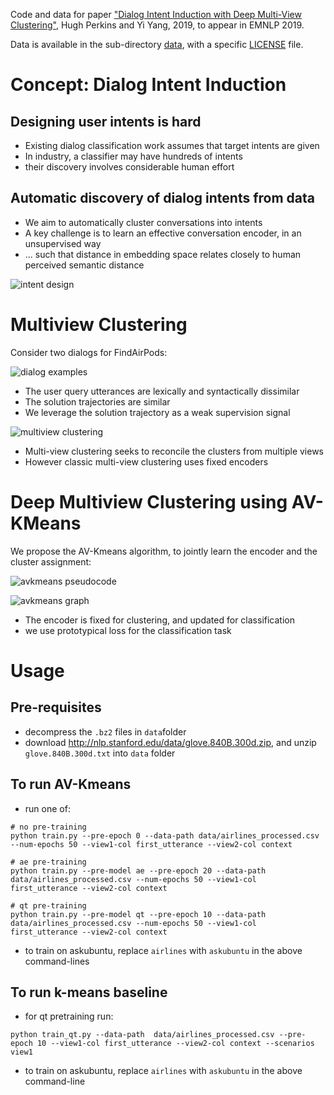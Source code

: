 Code and data for paper ["Dialog Intent Induction with Deep Multi-View Clustering"](https://arxiv.org/abs/1908.11487), Hugh Perkins and Yi Yang, 2019, to appear in EMNLP 2019.

Data is available in the sub-directory [data](data), with a specific [LICENSE](data/LICENSE) file.

# Concept: Dialog Intent Induction

## Designing user intents is hard

- Existing dialog classification work assumes that target intents are given
- In industry, a classifier may have hundreds of intents
- their discovery involves considerable human effort

## Automatic discovery of dialog intents from data

- We aim to automatically cluster conversations into intents
- A key challenge is to learn an effective conversation encoder, in an unsupervised way
- ... such that distance in embedding space relates closely to human perceived semantic distance

![intent design](images/intents_acad_vs_indust.png)

# Multiview Clustering

Consider two dialogs for FindAirPods:

![dialog examples](images/example_dialogs.png)

- The user query utterances are lexically and syntactically dissimilar
- The solution trajectories are similar
- We leverage the solution trajectory as a weak supervision signal

![multiview clustering](images/multiview_clustering.png)

- Multi-view clustering seeks to reconcile the clusters from multiple views
- However classic multi-view clustering uses fixed encoders

# Deep Multiview Clustering using AV-KMeans

We propose the AV-Kmeans algorithm, to jointly learn the encoder and the cluster assignment:

![avkmeans pseudocode](images/avkmeans_pseudocode.png)

![avkmeans graph](images/avkmeans_graph.png)

- The encoder is fixed for clustering, and updated for classification
- we use prototypical loss for the classification task

# Usage

## Pre-requisites

- decompress the `.bz2` files in `data`folder
- download http://nlp.stanford.edu/data/glove.840B.300d.zip, and unzip `glove.840B.300d.txt` into `data` folder

## To run AV-Kmeans

- run one of:
```
# no pre-training
python train.py --pre-epoch 0 --data-path data/airlines_processed.csv --num-epochs 50 --view1-col first_utterance --view2-col context

# ae pre-training
python train.py --pre-model ae --pre-epoch 20 --data-path data/airlines_processed.csv --num-epochs 50 --view1-col first_utterance --view2-col context

# qt pre-training
python train.py --pre-model qt --pre-epoch 10 --data-path data/airlines_processed.csv --num-epochs 50 --view1-col first_utterance --view2-col context
```
- to train on askubuntu, replace `airlines` with `askubuntu` in the above command-lines

## To run k-means baseline

- for qt pretraining run:
```
python train_qt.py --data-path  data/airlines_processed.csv --pre-epoch 10 --view1-col first_utterance --view2-col context --scenarios view1
```
- to train on askubuntu, replace `airlines` with `askubuntu` in the above command-line

